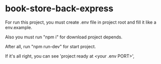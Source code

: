 # book-store-back-express
For run this project, you must create .env file in project root and fill it like a env.example.

Also you must run "npm i" for download project depends.

After all, run "npm run-dev" for start project.

If it's all right, you can see 'project ready at <your .env PORT>',  
